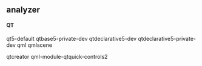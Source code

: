## analyzer
#### QT
qt5-default qtbase5-private-dev qtdeclarative5-dev qtdeclarative5-private-dev qml qmlscene

qtcreator qml-module-qtquick-controls2
